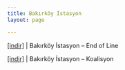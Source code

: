 ```yaml
---
title: Bakırköy İstasyon
layout: page

---
```

<a href="https://cloud.mail.ru/public/2c120a89ba5b/Bak%C4%B1rk%C3%B6y%20%C4%B0stasyon%20-%20End%20of%20Line" target="_blank">[indir]</a> | Bakırköy İstasyon &#8211; End of Line

<a href="https://cloud.mail.ru/public/95dece3f7c34/Bak%C4%B1rk%C3%B6y%20%C4%B0stasyon%20-%20Koalisyon" target="_blank">[indir]</a> | Bakırköy İstasyon &#8211; Koalisyon
